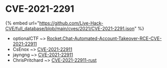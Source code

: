 # CVE-2021-2291
{% embed url="https://github.com/Live-Hack-CVE/full_database/blob/main/cves/2021/CVE-2021-2291.json" %}

* optionalCTF ~> [Rocket.Chat-Automated-Account-Takeover-RCE-CVE-2021-22911](https://www.alice-snow.ru/2021/database/cve-2021-2291/rocket.chat-automated-account-takeover-rce-cve-2021-22911-optionalctf)
* CsEnox ~> [CVE-2021-22911](https://www.alice-snow.ru/2021/database/cve-2021-2291/cve-2021-22911-csenox)
* jayngng ~> [CVE-2021-22911](https://www.alice-snow.ru/2021/database/cve-2021-2291/cve-2021-22911-jayngng)
* ChrisPritchard ~> [CVE-2021-22911-rust](https://www.alice-snow.ru/2021/database/cve-2021-2291/cve-2021-22911-rust-chrispritchard)
